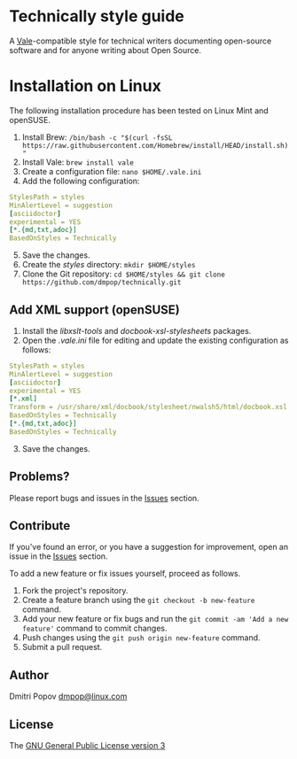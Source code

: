 # Technically style guide

A [Vale](https://vale.sh)-compatible style for technical writers documenting open-source software and for anyone writing about Open Source.

# Installation on Linux

The following installation procedure has been tested on Linux Mint and openSUSE.

1. Install Brew: `/bin/bash -c "$(curl -fsSL https://raw.githubusercontent.com/Homebrew/install/HEAD/install.sh)"`
2. Install Vale: `brew install vale`
3. Create a configuration file: `nano $HOME/.vale.ini`
4. Add the following configuration:

```yaml
StylesPath = styles
MinAlertLevel = suggestion
[asciidoctor]
experimental = YES
[*.{md,txt,adoc}]
BasedOnStyles = Technically
```

5. Save the changes.
6. Create the _styles_ directory: `mkdir $HOME/styles`
7. Clone the Git repository: `cd $HOME/styles && git clone  https://github.com/dmpop/technically.git`

## Add XML support (openSUSE)

1. Install the _libxslt-tools_ and _docbook-xsl-stylesheets_ packages.
2. Open the _.vale.ini_ file for editing and update the existing configuration as follows:

```yaml
StylesPath = styles
MinAlertLevel = suggestion
[asciidoctor]
experimental = YES
[*.xml]
Transform = /usr/share/xml/docbook/stylesheet/nwalsh5/html/docbook.xsl
BasedOnStyles = Technically
[*.{md,txt,adoc}]
BasedOnStyles = Technically
```

3. Save the changes.

## Problems?

Please report bugs and issues in the [Issues](https://github.com/dmpop/technically/issues) section.

## Contribute

If you've found an error, or you have a suggestion for improvement, open an issue in the [Issues](https://github.com/dmpop/technically/issues) section.

To add a new feature or fix issues yourself, proceed as follows.

1. Fork the project's repository.
2. Create a feature branch using the `git checkout -b new-feature` command.
3. Add your new feature or fix bugs and run the `git commit -am 'Add a new feature'` command to commit changes.
4. Push changes using the `git push origin new-feature` command.
5. Submit a pull request.

## Author

Dmitri Popov [dmpop@linux.com](mailto:dmpop@linux.com)

## License

The [GNU General Public License version 3](http://www.gnu.org/licenses/gpl-3.0.en.html)
